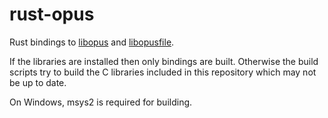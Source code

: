 # rust-opus

Rust bindings to [libopus](https://www.opus-codec.org/) and
[libopusfile](https://www.opus-codec.org/docs/opusfile_api-0.6/index.html).

If the libraries are installed then only bindings are built. Otherwise the build scripts
try to build the C libraries included in this repository which may not be up to date.

On Windows, msys2 is required for building.
